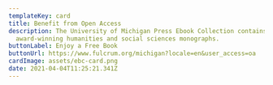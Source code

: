 ```yaml
---
templateKey: card
title: Benefit from Open Access
description: The University of Michigan Press Ebook Collection contains
  award-winning humanities and social sciences monographs.
buttonLabel: Enjoy a Free Book
buttonUrl: https://www.fulcrum.org/michigan?locale=en&user_access=oa
cardImage: assets/ebc-card.png
date: 2021-04-04T11:25:21.341Z
---
```

